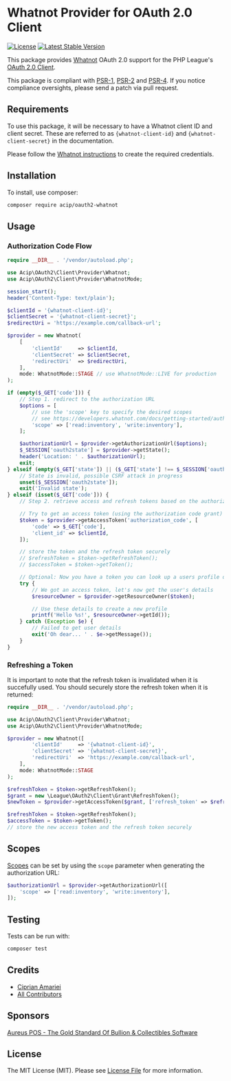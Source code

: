 # Whatnot Provider for OAuth 2.0 Client

[![License](https://img.shields.io/packagist/l/acip/oauth2-whatnot)](https://github.com/acip/oauth2-whatnot/blob/main/LICENSE)
[![Latest Stable Version](https://img.shields.io/packagist/v/acip/oauth2-whatnot)](https://packagist.org/packages/acip/oauth2-whatnot)

This package provides [Whatnot][whatnot] OAuth 2.0 support for the PHP League's [OAuth 2.0 Client](https://github.com/thephpleague/oauth2-client).

[whatnot]: https://whatnot.com/

This package is compliant with [PSR-1][], [PSR-2][] and [PSR-4][]. If you notice compliance oversights, please send a patch via pull request.

[PSR-1]: https://github.com/php-fig/fig-standards/blob/master/accepted/PSR-1-basic-coding-standard.md
[PSR-2]: https://github.com/php-fig/fig-standards/blob/master/accepted/PSR-2-coding-style-guide.md
[PSR-4]: https://github.com/php-fig/fig-standards/blob/master/accepted/PSR-4-autoloader.md

## Requirements

To use this package, it will be necessary to have a Whatnot client ID and client secret. These are referred to as `{whatnot-client-id}` and `{whatnot-client-secret}` in the documentation.

Please follow the [Whatnot instructions][oauth-setup] to create the required credentials.

[oauth-setup]: https://developers.whatnot.com/docs/getting-started/authentication

## Installation

To install, use composer:

```sh
composer require acip/oauth2-whatnot
```

## Usage

### Authorization Code Flow

```php
require __DIR__ . '/vendor/autoload.php';

use Acip\OAuth2\Client\Provider\Whatnot;
use Acip\OAuth2\Client\Provider\WhatnotMode;

session_start();
header('Content-Type: text/plain');

$clientId = '{whatnot-client-id}';
$clientSecret = '{whatnot-client-secret}';
$redirectUri = 'https://example.com/callback-url';

$provider = new Whatnot(
    [
        'clientId'     => $clientId,
        'clientSecret' => $clientSecret,
        'redirectUri'  => $redirectUri,
    ],
    mode: WhatnotMode::STAGE // use WhatnotMode::LIVE for production
);

if (empty($_GET['code'])) {
    // Step 1. redirect to the authorization URL
    $options = [
        // use the 'scope' key to specify the desired scopes
        // see https://developers.whatnot.com/docs/getting-started/authentication#available-scopes
        'scope' => ['read:inventory', 'write:inventory'],
    ];

    $authorizationUrl = $provider->getAuthorizationUrl($options);
    $_SESSION['oauth2state'] = $provider->getState();
    header('Location: ' . $authorizationUrl);
    exit;
} elseif (empty($_GET['state']) || ($_GET['state'] !== $_SESSION['oauth2state'])) {
    // State is invalid, possible CSRF attack in progress
    unset($_SESSION['oauth2state']);
    exit('Invalid state');
} elseif (isset($_GET['code'])) {
    // Step 2. retrieve access and refresh tokens based on the authorization code

    // Try to get an access token (using the authorization code grant)
    $token = $provider->getAccessToken('authorization_code', [
        'code' => $_GET['code'],
        'client_id' => $clientId,
    ]);

    // store the token and the refresh token securely
    // $refreshToken = $token->getRefreshToken();
    // $accessToken = $token->getToken();

    // Optional: Now you have a token you can look up a users profile data
    try {
        // We got an access token, let's now get the user's details
        $resourceOwner = $provider->getResourceOwner($token);

        // Use these details to create a new profile
        printf('Hello %s!', $resourceOwner->getId());
    } catch (Exception $e) {
        // Failed to get user details
        exit('Oh dear... ' . $e->getMessage());
    }
}
```

### Refreshing a Token

It is important to note that the refresh token is invalidated when it is succefully used. You should securely store the refresh token when it is returned:

```php
require __DIR__ . '/vendor/autoload.php';

use Acip\OAuth2\Client\Provider\Whatnot;
use Acip\OAuth2\Client\Provider\WhatnotMode;

$provider = new Whatnot([
        'clientId'     => '{whatnot-client-id}',
        'clientSecret' => '{whatnot-client-secret}',
        'redirectUri'  => 'https://example.com/callback-url',
    ],
    mode: WhatnotMode::STAGE
);

$refreshToken = $token->getRefreshToken();
$grant = new \League\OAuth2\Client\Grant\RefreshToken();
$newToken = $provider->getAccessToken($grant, ['refresh_token' => $refreshToken]);

$refreshToken = $token->getRefreshToken();
$accessToken = $token->getToken();
// store the new access token and the refresh token securely
```

## Scopes

[Scopes][scopes] can be set by using the `scope` parameter when generating the authorization URL:

```php
$authorizationUrl = $provider->getAuthorizationUrl([
    'scope' => ['read:inventory', 'write:inventory'],
]);
```

[scopes]: https://developers.whatnot.com/docs/getting-started/authentication#available-scopes

## Testing

Tests can be run with:

```sh
composer test
```

## Credits

* [Ciprian Amariei](https://github.com/acip)
* [All Contributors](https://github.com/acip/oauth2-whatnot/contributors)

## Sponsors
[Aureus POS - The Gold Standard Of Bullion & Collectibles Software](https://www.aureuspos.com/)


## License

The MIT License (MIT). Please see [License File](https://github.com/thephpacip/oauth2-whatnot/blob/main/LICENSE) for more information.
